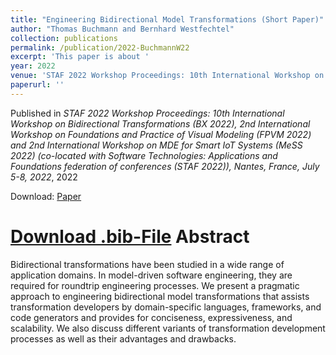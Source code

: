 ```yaml
---
title: "Engineering Bidirectional Model Transformations (Short Paper)"
author: "Thomas Buchmann and Bernhard Westfechtel"
collection: publications
permalink: /publication/2022-BuchmannW22
excerpt: 'This paper is about '
year: 2022
venue: 'STAF 2022 Workshop Proceedings: 10th International Workshop on Bidirectional Transformations (BX 2022), 2nd International Workshop on Foundations and Practice of Visual Modeling (FPVM 2022) and 2nd International Workshop on MDE for Smart IoT Systems (MeSS 2022) (co-located with Software Technologies: Applications and Foundations federation of conferences (STAF 2022)), Nantes, France, July 5-8, 2022'
paperurl: ''
---
```


Published in *STAF 2022 Workshop Proceedings: 10th International Workshop on Bidirectional Transformations (BX 2022), 2nd International Workshop on Foundations and Practice of Visual Modeling (FPVM 2022) and 2nd International Workshop on MDE for Smart IoT Systems (MeSS 2022) (co-located with Software Technologies: Applications and Foundations federation of conferences (STAF 2022)), Nantes, France, July 5-8, 2022*, 2022

Download: [Paper](http://ceur-ws.org/Vol-3250/bxpaper4.pdf)

[Download .bib-File](http://tbuchmann.github.io/files/BuchmannW22.bib)
Abstract
=====

Bidirectional transformations have been studied in a wide range of application domains. In model-driven software engineering, they are required for roundtrip engineering processes. We present a pragmatic approach to engineering bidirectional model transformations that assists transformation developers by domain-specific languages, frameworks, and code generators and provides for conciseness, expressiveness, and scalability. We also discuss different variants of transformation development processes as well as their advantages and drawbacks.